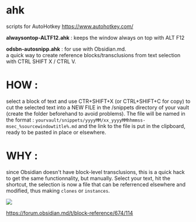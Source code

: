 # ahk

scripts for AutoHotkey https://www.autohotkey.com/

__**alwaysontop-ALTF12.ahk**__ : keeps the window always on top with ALT F12

__**odsbn-autosnipp.ahk**__ : for use with Obsidian.md.<br>
a quick way to create reference blocks/transclusions from text selection with CTRL SHIFT X / CTRL V.<br>
# **HOW :**<br>
select a block of text and use CTR+SHIFT+X (or CTRL+SHIFT+C for copy) to cut the selected text into a NEW FILE in the /snippets directory of your vault (create the folder beforehand to avoid problems). The file will be named in the format : `yourvault/snippets/yyyyMM/xx_yyyyMMhhmmss-msec_%sourcewindowtitle%.md` and the link to the file is put in the clipboard, ready to be pasted in place or elsewhere.<br>
# **WHY :**<br>
since Obsidian doesn't have block-level transclusions, this is a quick hack to get the same functionnality, but manually. Select your text, hit the shortcut, the selection is now a file that can be referrenced elsewhere and modified, thus making `clones` or `instances`.<br>
  
  ![](https://forum.obsidian.md/uploads/default/original/2X/c/cb2bca62fee317a2f69c56c617e8cece69a6b1ae.gif)
  
  https://forum.obsidian.md/t/block-reference/674/114
